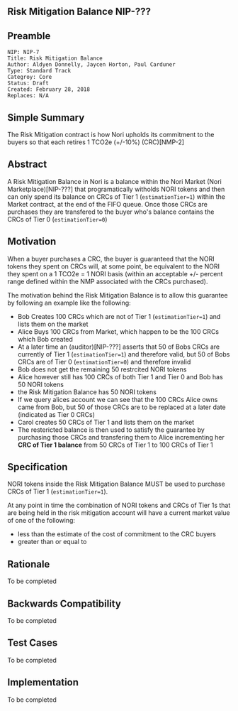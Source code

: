 
## Risk Mitigation Balance NIP-???
  
## Preamble
    NIP: NIP-7
    Title: Risk Mitigation Balance
    Author: Aldyen Donnelly, Jaycen Horton, Paul Carduner
    Type: Standard Track
    Categroy: Core
    Status: Draft
    Created: February 28, 2018
    Replaces: N/A

## Simple Summary
The Risk Mitigation contract is how Nori upholds its commitment to the buyers so that each retires 1 TCO2e (+/-10%) (CRC)[NMP-2]

## Abstract
A Risk Mitigation Balance in Nori is a balance within the Nori Market (Nori Marketplace)[NIP-???] that programatically witholds NORI tokens and then can only spend its balance on CRCs of Tier 1 (`estimationTier=1`) within the Market contract, at the end of the FIFO queue. Once those CRCs are purchases they are transfered to the buyer who's balance contains the CRCs of Tier 0 (`estimationTier=0`)

## Motivation
When a buyer purchases a CRC, the buyer is guaranteed that the NORI tokens they spent on CRCs will, at some point, be equivalent to the NORI they spent on a 1 TCO2e = 1 NORI basis (within an acceptable +/- percent range defined within the NMP associated with the CRCs purchased). 

The motivation behind the Risk Mitigation Balance is to allow this guarantee by following an example like the following:
- Bob Creates 100 CRCs which are not of Tier 1 (`estimationTier=1`) and lists them on the market
- Alice Buys 100 CRCs from Market, which happen to be the 100 CRCs which Bob created
- At a later time an (auditor)[NIP-???] asserts that 50 of Bobs CRCs are currently of Tier 1 (`estimationTier=1`) and therefore valid, but 50 of Bobs CRCs are of Tier 0 (`estimationTier=0`) and therefore invalid 
- Bob does not get the remaining 50 restrcited NORI tokens
- Alice however still has 100 CRCs of both Tier 1 and Tier 0 and Bob has 50 NORI tokens
- the Risk Mitigation Balance has 50 NORI tokens
- If we query alices account we can see that the 100 CRCs Alice owns came from Bob, but 50 of those CRCs are to be replaced at a later date (indicated as Tier 0 CRCs)
- Carol creates 50 CRCs of Tier 1 and lists them on the market
- The restericted balance is then used to satisfy the guarantee by purchasing those CRCs and transfering them to Alice incrementing her __CRC of Tier 1 balance__ from 50 CRCs of Tier 1 to 100 CRCs of Tier 1

## Specification
NORI tokens inside the Risk Mitigation Balance MUST be used to purchase CRCs of Tier 1 (`estimationTier=1`).

At any point in time the combination of NORI tokens and CRCs of Tier 1s that are being held in the risk mitigation account will have a current market value of one of the following:
* less than the estimate of the cost of commitment to the CRC buyers
* greater than or equal to 

## Rationale
To be completed 

## Backwards Compatibility
To be completed 

## Test Cases
To be completed

## Implementation
To be completed 
